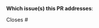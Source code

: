 <!--  Thanks for sending a pull request!  Here are some tips for you:
If this is your first contribution, read our Contributing guide https://github.com/redhat-et/microshift/CONTRIBUTING.md
If the PR is not yet ready for review, prefix [WIP] in the title.  Once prepared, remote the prefix.
-->

**Which issue(s) this PR addresses**:

<!--
*Automatically closes linked issue when PR is merged.
Usage: `Closes #<issue number>`, or `Closes (paste link of issue)`.
-->

Closes #<Issue Number>
